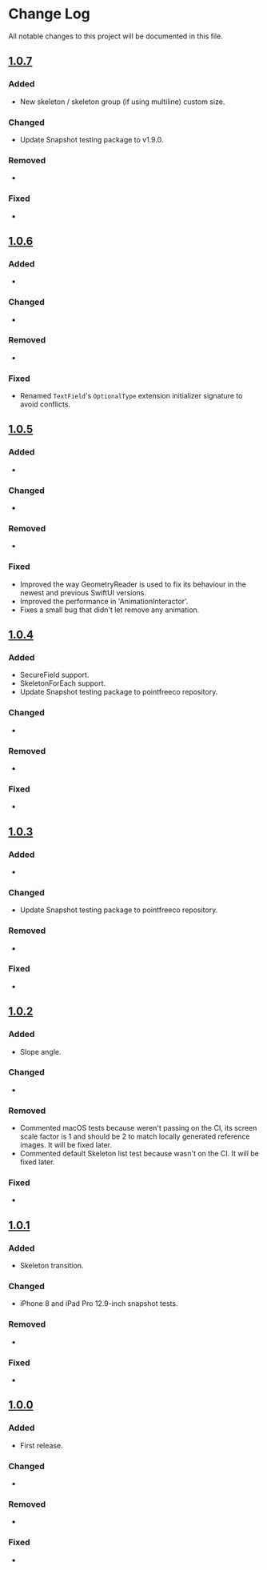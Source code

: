 # Change Log
All notable changes to this project will be documented in this file.

## [1.0.7](https://github.com/CSolanaM/SkeletonUI/releases/tag/1.0.7)
### Added
- New skeleton / skeleton group (if using multiline) custom size.
### Changed
- Update Snapshot testing package to v1.9.0.
### Removed
-
### Fixed
-

## [1.0.6](https://github.com/CSolanaM/SkeletonUI/releases/tag/1.0.6)
### Added
-
### Changed
-
### Removed
-
### Fixed
- Renamed `TextField`'s `OptionalType` extension initializer signature to avoid conflicts.

## [1.0.5](https://github.com/CSolanaM/SkeletonUI/releases/tag/1.0.5)
### Added
-
### Changed
-
### Removed
-
### Fixed
- Improved the way GeometryReader is used to fix its behaviour in the newest and previous SwiftUI versions.
- Improved the performance in 'AnimationInteractor'.
- Fixes a small bug that didn't let remove any animation.

## [1.0.4](https://github.com/CSolanaM/SkeletonUI/releases/tag/1.0.4)
### Added
- SecureField support.
- SkeletonForEach support.
- Update Snapshot testing package to pointfreeco repository.
### Changed
-
### Removed
-
### Fixed
-

## [1.0.3](https://github.com/CSolanaM/SkeletonUI/releases/tag/1.0.3)
### Added
-
### Changed
- Update Snapshot testing package to pointfreeco repository.
### Removed
-
### Fixed
-

## [1.0.2](https://github.com/CSolanaM/SkeletonUI/releases/tag/1.0.2)
### Added
- Slope angle.
### Changed
-
### Removed
- Commented macOS tests because weren't passing on the CI, its screen scale factor is 1 and should be 2 to match locally generated reference images. It will be fixed later.
- Commented default Skeleton list test because wasn't on the CI. It will be fixed later.
### Fixed
-

## [1.0.1](https://github.com/CSolanaM/SkeletonUI/releases/tag/1.0.1)
### Added
- Skeleton transition.
### Changed
- iPhone 8 and iPad Pro 12.9-inch snapshot tests.
### Removed
-
### Fixed
-

## [1.0.0](https://github.com/CSolanaM/SkeletonUI/releases/tag/1.0.0)
### Added
- First release.
### Changed
-
### Removed
-
### Fixed
-
